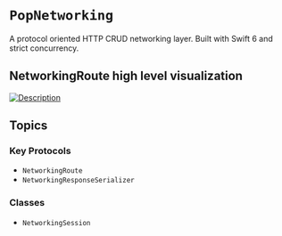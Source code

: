 # ``PopNetworking``

A protocol oriented HTTP CRUD networking layer. Built with Swift 6 and strict concurrency.

## NetworkingRoute high level visualization
 [![Description](popnetworking_diagram)](https://djk12587.github.io/PopNetworking/images/PopNetworking/popnetworking_diagram~dark.svg)

## Topics

### Key Protocols

- ``NetworkingRoute``
- ``NetworkingResponseSerializer``

### Classes

- ``NetworkingSession``

